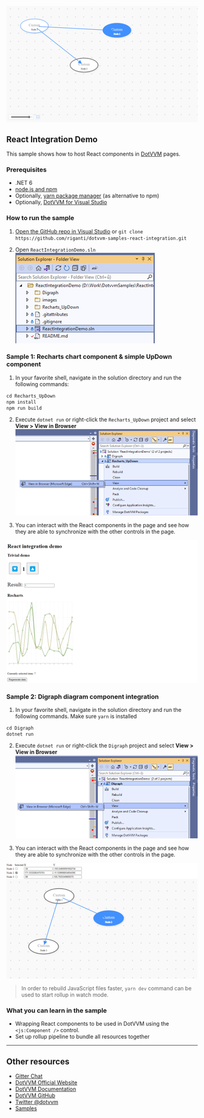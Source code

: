 ![Screenshot](https://raw.githubusercontent.com/riganti/dotvvm-samples-react-integration/master/images/ri001.png)

## React Integration Demo

This sample shows how to host React components in [DotVVM](https://github.com/riganti/dotvvm) pages. 

### Prerequisites

* .NET 6
* [node.js and npm](https://nodejs.org/en/download/)
* Optionally, [yarn package manager](https://yarnpkg.com/) (as alternative to npm)
* Optionally, [DotVVM for Visual Studio](https://www.dotvvm.com/install)

### How to run the sample

1. [Open the GitHub repo in Visual Studio](git-client://clone/?repo=https%3A%2F%2Fgithub.com%2Friganti%2Fdotvvm-samples-react-integration)
or 
`git clone https://github.com/riganti/dotvvm-samples-react-integration.git`

2. Open `ReactIntegrationDemo.sln` 
![Open the solution file](https://raw.githubusercontent.com/riganti/dotvvm-samples-react-integration/master/images/ri002.png)

### Sample 1: Recharts chart component & simple UpDown component 

1. In your favorite shell, navigate in the solution directory and run the following commands:

```
cd Recharts_UpDown
npm install
npm run build
```

2. Execute `dotnet run` or right-click the `Recharts_UpDown` project and select **View > View in Browser**
![View Recharts_UpDown in Browser](https://raw.githubusercontent.com/riganti/dotvvm-samples-react-integration/master/images/ri003.png)

3. You can interact with the React components in the page and see how they are able to synchronize with the other controls in the page.

![Recharts & UpDown components demo](https://raw.githubusercontent.com/riganti/dotvvm-samples-react-integration/master/images/ri004.png)

### Sample 2: Digraph diagram component integration 

1. In your favorite shell, navigate in the solution directory and run the following commands. Make sure `yarn` is installed

```
cd Digraph
dotnet run
```

2. Execute `dotnet run` or right-click the `Digraph` project and select **View > View in Browser**
![View Digraph in Browser](https://raw.githubusercontent.com/riganti/dotvvm-samples-react-integration/master/images/ri005.png)

3. You can interact with the React components in the page and see how they are able to synchronize with the other controls in the page.

![Recharts & UpDown components demo](https://raw.githubusercontent.com/riganti/dotvvm-samples-react-integration/master/images/ri006.png)

> In order to rebuild JavaScript files faster, `yarn dev` command can be used to start rollup in watch mode.

### What you can learn in the sample

* Wrapping React components to be used in DotVVM using the `<js:Component />` control.
* Set up rollup pipeline to bundle all resources together

---

## Other resources

* [Gitter Chat](https://gitter.im/riganti/dotvvm)
* [DotVVM Official Website](https://www.dotvvm.com)
* [DotVVM Documentation](https://www.dotvvm.com/docs)
* [DotVVM GitHub](https://github.com/riganti/dotvvm)
* [Twitter @dotvvm](https://twitter.com/dotvvm)
* [Samples](https://www.dotvvm.com/samples)
